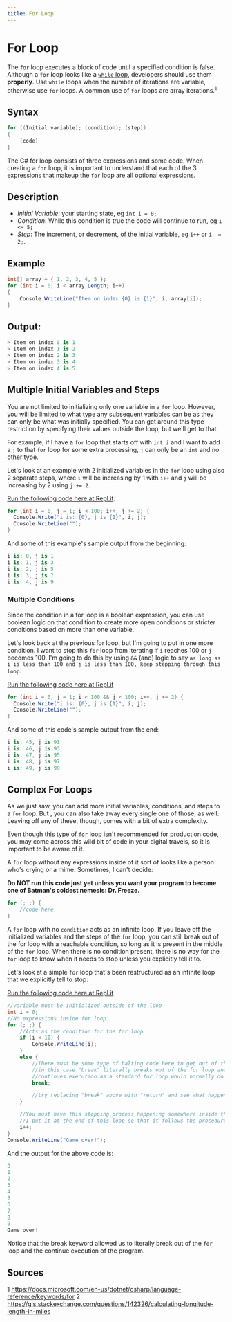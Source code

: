 ```yaml
---
title: For Loop
---
```


# For Loop

The `for` loop executes a block of code until a specified condition is false. Although a `for` loop looks like a <a href='https://guide.freecodecamp.org/csharp/while-loop' target='_blank' rel='nofollow'>`while` loop</a>, developers should use them __properly__. Use `while` loops when the number of iterations are variable, otherwise use `for` loops. A common use of `for` loops are array iterations.<sup>1</sup>



## Syntax
```csharp
for ((Initial variable); (condition); (step)) 
{
	(code)
}
```

The C# for loop consists of three expressions and some code. When creating a `for` loop, it is important to understand that each of the 3 expressions that makeup the `for` loop are all optional expressions. 

## Description

- *Initial Variable*: your starting state, eg `int i = 0;`
- *Condition*: While this condition is true the code will continue to run, eg `i <= 5;`
- *Step*: The increment, or decrement, of the initial variable, eg `i++` or `i -= 2;`.

## Example
```csharp
int[] array = { 1, 2, 3, 4, 5 };
for (int i = 0; i < array.Length; i++)
{
	Console.WriteLine("Item on index {0} is {1}", i, array[i]);
}
```

## Output:
```csharp
> Item on index 0 is 1
> Item on index 1 is 2
> Item on index 2 is 3
> Item on index 3 is 4
> Item on index 4 is 5
```

## Multiple Initial Variables and Steps
You are not limited to initializing only one variable in a `for` loop. However, you will be limited to what type any subsequent variables can be as they can only be what was initially specified. You can get around this type restriction by specifying their values outside the loop, but we'll get to that.

For example, if I have a `for` loop that starts off with `int i` and I want to add a `j` to that `for` loop for some extra processing, `j` can only be an `int` and no other type.  

Let's look at an example with 2 initialized variables in the `for` loop using also 2 separate steps, where `i` will be increasing by 1 with `i++` and `j` will be increasing by 2 using `j += 2`. 

[Run the following code here at Repl.it](https://repl.it/@heyitsmarcus/MultipleInitandSteps?language=csharp):

```csharp
for (int i = 0, j = 1; i < 100; i++, j += 2) {
  Console.Write("i is: {0}, j is {1}", i, j);
  Console.WriteLine("");
}
```

And some of this example's sample output from the beginning:
```csharp
i is: 0, j is 1
i is: 1, j is 3
i is: 2, j is 5
i is: 3, j is 7
i is: 4, j is 9
```

### Multiple Conditions
Since the condition in a for loop is a boolean expression, you can use boolean logic on that condition to create more open conditions or stricter conditions based on more than one variable.

Let's look back at the previous for loop, but I'm going to put in one more condition.  I want to stop this `for` loop from iterating if `i` reaches 100 or `j` becomes 100.  I'm going to do this by using `&&` (and) logic to say `as long as i is less than 100 and j is less than 100, keep stepping through this loop`. 

[Run the following code here at Repl.it](https://repl.it/@heyitsmarcus/MultipleForConditions?language=csharp) 

```csharp
for (int i = 0, j = 1; i < 100 && j < 100; i++, j += 2) {
  Console.Write("i is: {0}, j is {1}", i, j);
  Console.WriteLine("");
}
```

And some of this code's sample output from the end:
```csharp
i is: 45, j is 91
i is: 46, j is 93
i is: 47, j is 95
i is: 48, j is 97
i is: 49, j is 99
```

## Complex For Loops
As we just saw, you can add more initial variables, conditions, and steps to a `for` loop.  But , you can also take away every single one of those, as well.  Leaving off any of these, though, comes with a bit of extra complexity.

Even though this type of `for` loop isn't recommended for production code, you may come across this wild bit of code in your digital travels, so it is important to be aware of it.

A `for` loop without any expressions inside of it sort of looks like a person who's crying or a mime. Sometimes, I can't decide:

**Do NOT run this code just yet unless you want your program to become one of Batman's coldest nemesis: Dr. Freeze.**

```csharp
for (; ;) {
    //code here
}
```

A `for` loop with no `condition` acts as an infinite loop. If you leave off the initialized variables and the steps of the `for` loop, you can still break out of the for loop with a reachable condition, so long as it is present in the middle of the `for` loop.  When there is no condition present, there is no way for the `for` loop to know when it needs to stop unless you explicitly tell it to.  

Let's look at a simple `for` loop that's been restructured as an infinite loop that we explicitly tell to stop:

[Run the following code here at Repl.it](https://repl.it/@heyitsmarcus/InfiniteForLoops?language=csharp)

```csharp
//variable must be initialized outside of the loop
int i = 0;
//No expressions inside for loop
for (; ;) {
	//Acts as the condition for the for loop
	if (i < 10) {
		Console.WriteLine(i);
	}
	else {
		//There must be some type of halting code here to get out of the for loop
		//in this case "break" literally breaks out of the for loop and
		//continues execution as a standard for loop would normally do
		break;

		//try replacing "break" above with "return" and see what happens
	}

	//You must have this stepping process happening somewhere inside the for loop
	//I put it at the end of this loop so that it follows the procedure of a standard for loop
	i++;
}
Console.WriteLine("Game over!");
```
And the output for the above code is:
```csharp
0
1
2
3
4
5
6
7
8
9
Game over!
```
Notice that the break keyword allowed us to literally break out of the `for` loop and the continue execution of the program.

## Sources
1 https://docs.microsoft.com/en-us/dotnet/csharp/language-reference/keywords/for
2 https://gis.stackexchange.com/questions/142326/calculating-longitude-length-in-miles
